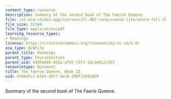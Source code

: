 ```yaml
---
content_type: resource
description: Summary of the second book of The Faerie Queene.
file: /ol-ocw-studio-app/courses/21l-463-renaissance-literature-fall-2008/d76bd7c1b341d0773ec8290f12b51859_t_far_qn_bk_ii.pdf
file_size: 22164
file_type: application/pdf
learning_resource_types:
- Readings
license: https://creativecommons.org/licenses/by-nc-sa/4.0/
ocw_type: OCWFile
parent_title: Readings
parent_type: CourseSection
parent_uid: 43859db5-d32a-a7d7-f3f1-1dc2e612c553
resourcetype: Document
title: The Faerie Queene, Book II
uid: d76bd7c1-b341-d077-3ec8-290f12b51859
---
```

Summary of the second book of The Faerie Queene.